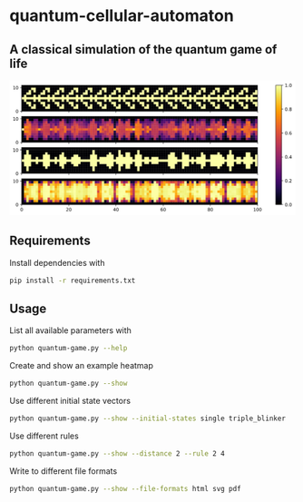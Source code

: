 # quantum-cellular-automaton

## A classical simulation of the quantum game of life

![](plot.svg)

## Requirements
Install dependencies with
```bash
pip install -r requirements.txt
```


## Usage
List all available parameters with
```bash
python quantum-game.py --help
```


Create and show an example heatmap
```bash
python quantum-game.py --show
```


Use different initial state vectors
```bash
python quantum-game.py --show --initial-states single triple_blinker
```


Use different rules
```bash
python quantum-game.py --show --distance 2 --rule 2 4
```


Write to different file formats
```bash
python quantum-game.py --show --file-formats html svg pdf
```
